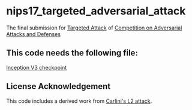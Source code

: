 # nips17_targeted_adversarial_attack
The final submission for
[Targeted Attack](https://www.kaggle.com/c/nips-2017-targeted-adversarial-attack)
of
[Competition on Adversarial Attacks and Defenses](https://github.com/tensorflow/cleverhans/tree/master/examples/nips17_adversarial_competition)

## This code needs the following file:
[Inception V3 checkpoint](http://download.tensorflow.org/models/inception_v3_2016_08_28.tar.gz)

## License Acknowledgement
This code includes a derived work from [Carlini's L2 attack](https://github.com/carlini/nn_robust_attacks).
